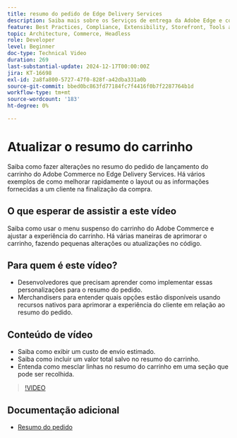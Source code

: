 ```yaml
---
title: resumo do pedido de Edge Delivery Services
description: Saiba mais sobre os Serviços de entrega da Adobe Edge e como atualizar a seção de resumo de pedido do menu suspenso do Commerce.
feature: Best Practices, Compliance, Extensibility, Storefront, Tools and External Services
topic: Architecture, Commerce, Headless
role: Developer
level: Beginner
doc-type: Technical Video
duration: 269
last-substantial-update: 2024-12-17T00:00:00Z
jira: KT-16698
exl-id: 2a8fa800-5727-47f0-828f-a42dba331a0b
source-git-commit: bbed0bc863fd77184fc7f4416f0b7f2287764b1d
workflow-type: tm+mt
source-wordcount: '183'
ht-degree: 0%

---
```


# Atualizar o resumo do carrinho

Saiba como fazer alterações no resumo do pedido de lançamento do carrinho do Adobe Commerce no Edge Delivery Services.  Há vários exemplos de como melhorar rapidamente o layout ou as informações fornecidas a um cliente na finalização da compra.

## O que esperar de assistir a este vídeo

Saiba como usar o menu suspenso do carrinho do Adobe Commerce e ajustar a experiência do carrinho.  Há várias maneiras de aprimorar o carrinho, fazendo pequenas alterações ou atualizações no código.

## Para quem é este vídeo?

* Desenvolvedores que precisam aprender como implementar essas personalizações para o resumo do pedido.
* Merchandisers para entender quais opções estão disponíveis usando recursos nativos para aprimorar a experiência do cliente em relação ao resumo do pedido.

## Conteúdo de vídeo

* Saiba como exibir um custo de envio estimado.
* Saiba como incluir um valor total salvo no resumo do carrinho.
* Entenda como mesclar linhas no resumo do carrinho em uma seção que pode ser recolhida.

>[!VIDEO](https://video.tv.adobe.com/v/3441185?learn=on)

## Documentação adicional

* [Resumo do pedido](https://experienceleague.adobe.com/developer/commerce/storefront/dropins/cart/tutorials/order-summary-lines/)